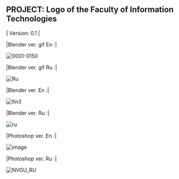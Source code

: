 PROJECT: Logo of the Faculty of Information Technologies
------------------------------------------------------------
| Version: 0.1 |

|Blender ver. gif En :|

![0001-0150](https://github.com/user-attachments/assets/ffa15ee1-a5fe-4135-9978-6b216bc34ff0)

|Blender ver. gif Ru :|

![Ru](https://github.com/user-attachments/assets/e6d0e3dc-7b4c-4f7f-9b97-f688bdf1a5cc)


|Blender ver. En :|

![fin3](https://github.com/user-attachments/assets/63a2d43f-c4bd-4feb-a3c4-e7c5684a03ce)

|Blender ver. Ru :|

![ru](https://github.com/user-attachments/assets/95601847-d22c-427c-99ca-953c56228d16)


|Photoshop ver. En :|

![image](https://github.com/user-attachments/assets/ee36c5e9-4351-42ad-9451-97ec20eb0148)

|Photoshop ver. Ru :|

![NVGU_RU](https://github.com/user-attachments/assets/6664b346-2bb6-4761-8c67-1a78a71a5168)


